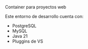 Container para proyectos web

Este entorno de desarrollo cuenta con: 

  - PostgreSQL
  - MySQL
  - Java 21
  - Pluggins de VS
